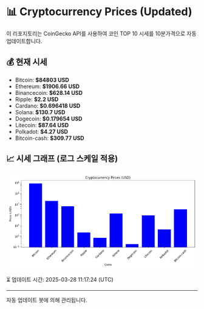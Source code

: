 
# 📊 Cryptocurrency Prices (Updated)

이 리포지토리는 CoinGecko API를 사용하여 코인 TOP 10 시세를 10분가격으로 자동 업데이트합니다.

## 💰 현재 시세
- Bitcoin: **$84803 USD**
- Ethereum: **$1906.66 USD**
- Binancecoin: **$628.14 USD**
- Ripple: **$2.2 USD**
- Cardano: **$0.696418 USD**
- Solana: **$130.7 USD**
- Dogecoin: **$0.179654 USD**
- Litecoin: **$87.64 USD**
- Polkadot: **$4.27 USD**
- Bitcoin-cash: **$309.77 USD**

## 📈 시세 그래프 (로그 스케일 적용)
![Crypto Prices](crypto_prices.png)

⏳ 업데이트 시간: 2025-03-28 11:17:24 (UTC)

---
자동 업데이트 봇에 의해 관리됩니다.
